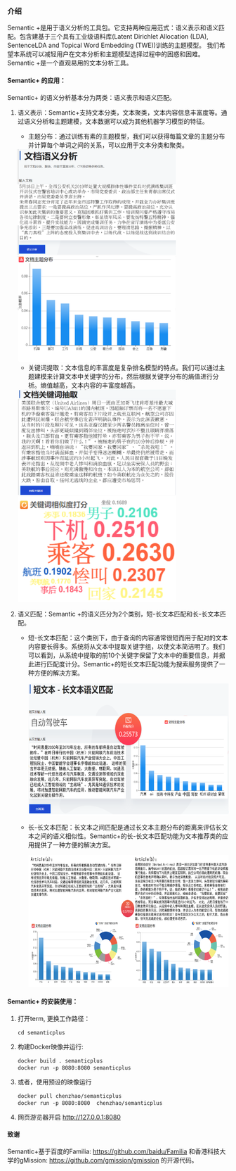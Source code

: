 ### 介绍
Semantic +是用于语义分析的工具包。它支持两种应用范式：语义表示和语义匹配。包含建基于三个具有工业级语料库(Latent Dirichlet Allocation (LDA), SentenceLDA and Topical Word Embedding (TWE))训练的主题模型。
我们希望本系统可以减轻用户在文本分析和主题模型选择过程中的困惑和困难。 Semantic +是一个直观易用的文本分析工具。

#### Semantic+ 的应用：
Semantic+ 的语义分析基本分为两类：语义表示和语义匹配。

1) 语义表示：Semantic+支持文本分类，文本聚类，文本内容信息丰富度等。通过语义分析和主题建模，文本数据可以成为其他机器学习模型的特征。
    - 主题分布：通过训练有素的主题模型，我们可以获得每篇文章的主题分布并计算每个单词之间的关系，可以应用于文本分类和聚类。
    
    <img src="https://raw.githubusercontent.com/gmission/Familia-Visualization/master/images/1.png" width="360" height="240">
    <img src="https://raw.githubusercontent.com/gmission/Familia-Visualization/master/images/2.png" width="360" height="240">
    
    - 关键词提取：文本信息的丰富度是复杂排名模型的特点。我们可以通过主题建模来计算文本中关键字的分布，然后根据关键字分布的熵值进行分析。熵值越高，文本内容的丰富度越高。
    
    <img src="https://raw.githubusercontent.com/gmission/Familia-Visualization/master/images/3.png" width="360" height="240">
    <img src="https://raw.githubusercontent.com/gmission/Familia-Visualization/master/images/4.png" width="360" height="240">
    
2) 语义匹配：Semantic +的语义匹分为2个类别，短-长文本匹配和长-长文本匹配。
    - 短-长文本匹配：这个类别下，由于查询的内容通常很短而用于配对的文本内容要长得多。系统将从文本中提取关键字组，以使文本简洁明了。我们可以看到，从系统中提取的前10个关键字保留了文本中的重要信息，并据此进行匹配度计分。Semantic+的短长文本匹配功能为搜索服务提供了一种方便的解决方案。
    
       <img src="https://raw.githubusercontent.com/gmission/Familia-Visualization/master/images/5.png" width="600" height="300">
       
    - 长-长文本匹配：长文本之间匹配是通过长文本主题分布的距离来评估长文本之间的语义相似性。Semantic+的长-长文本匹配功能为文本推荐类的应用提供了一种方便的解决方案。
    
      <img src="https://raw.githubusercontent.com/gmission/Familia-Visualization/master/images/6.png" width="600" height="300">
    


#### Semantic+ 的安装使用：
1.	打开term, 更换工作路径：

        cd semanticplus

2. 	构建Docker映像并运行:

        docker build . semanticplus
        docker run -p 8080:8080 semanticplus

3.	或者，使用预设的映像运行

        docker pull chenzhao/semanticplus
        docker run -p 8080:8080  chenzhao/semanticplus

4.	网页游览器开启 http://127.0.0.1:8080



#### 致谢
Semantic+基于百度的Familia: https://github.com/baidu/Familia 和香港科技大学的gMission: https://github.com/gmission/gmission 的开源代码。



